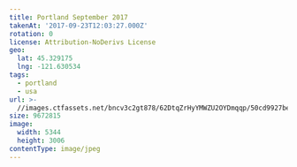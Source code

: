 ```yaml
---
title: Portland September 2017
takenAt: '2017-09-23T12:03:27.000Z'
rotation: 0
license: Attribution-NoDerivs License
geo:
  lat: 45.329175
  lng: -121.630534
tags:
  - portland
  - usa
url: >-
  //images.ctfassets.net/bncv3c2gt878/62DtqZrHyYMWZU2OYDmqqp/50cd9927be9a0fbfb54846f8f81529c0/portland-september-2017_37316695991_o
size: 9672815
image:
  width: 5344
  height: 3006
contentType: image/jpeg
---
```


